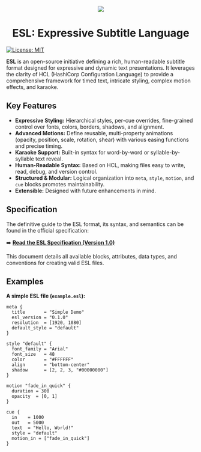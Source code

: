 <p align="center">
  <img src="https://github.com/user-attachments/assets/c095b953-8dcc-4567-b195-982e439ae003">
</p>
<h1 align="center">
  ESL: Expressive Subtitle Language
</h1>

[![License: MIT](https://img.shields.io/badge/License-MIT-yellow.svg)](https://opensource.org/licenses/MIT)

**ESL** is an open-source initiative defining a rich, human-readable subtitle format designed for expressive and dynamic text presentations. It leverages the clarity of HCL (HashiCorp Configuration Language) to provide a comprehensive framework for timed text, intricate styling, complex motion effects, and karaoke.

## Key Features

*   **Expressive Styling:** Hierarchical styles, per-cue overrides, fine-grained control over fonts, colors, borders, shadows, and alignment.
*   **Advanced Motions:** Define reusable, multi-property animations (opacity, position, scale, rotation, shear) with various easing functions and precise timing.
*   **Karaoke Support:** Built-in syntax for word-by-word or syllable-by-syllable text reveal.
*   **Human-Readable Syntax:** Based on HCL, making files easy to write, read, debug, and version control.
*   **Structured & Modular:** Logical organization into `meta`, `style`, `motion`, and `cue` blocks promotes maintainability.
*   **Extensible:** Designed with future enhancements in mind.

## Specification

The definitive guide to the ESL format, its syntax, and semantics can be found in the official specification:

➡️ **[Read the ESL Specification (Version 1.0)](https://github.com/OpenAnime/ESL/wiki)**

This document details all available blocks, attributes, data types, and conventions for creating valid ESL files.

## Examples

**A simple ESL file (`example.esl`):**
```hcl
meta {
  title       = "Simple Demo"
  esl_version = "0.1.0"
  resolution  = [1920, 1080]
  default_style = "default"
}

style "default" {
  font_family = "Arial"
  font_size   = 48
  color       = "#FFFFFF"
  align       = "bottom-center"
  shadow      = [2, 2, 3, "#00000080"]
}

motion "fade_in_quick" {
  duration = 300
  opacity  = [0, 1]
}

cue {
  in    = 1000
  out   = 5000
  text  = "Hello, World!"
  style = "default"
  motion_in = ["fade_in_quick"]
}
```
